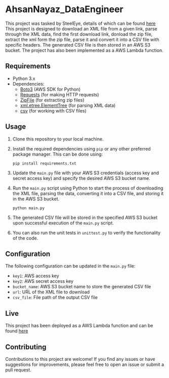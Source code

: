 # AhsanNayaz_DataEngineer

This project was tasked by SteelEye, details of which can be found [here](https://github.com/steeleye/recruitment-ext/wiki/Python-Engineer-Assessment) This project is designed to download an XML file from a given link, parse through the XML data, find the first download link, donload the zip file, extract the xml form the zip file, parse it and convert it into a CSV file with specific headers. The generated CSV file is then stored in an AWS S3 bucket. The project has also been implemented as a AWS Lambda function.

## Requirements

- Python 3.x
- Dependencies:
  - [Boto3](https://boto3.amazonaws.com/v1/documentation/api/latest/index.html) (AWS SDK for Python)
  - [Requests](https://docs.python-requests.org/en/latest/) (for making HTTP requests)
  - [ZipFile](https://docs.python.org/3/library/zipfile.html) (for extracting zip files)
  - [xml.etree.ElementTree](https://docs.python.org/3/library/xml.etree.elementtree.html) (for parsing XML data)
  - [csv](https://docs.python.org/3/library/csv.html) (for working with CSV files)

## Usage

1. Clone this repository to your local machine.
2. Install the required dependencies using `pip` or any other preferred package manager.
   This can be done using:

   ```
   pip install requirements.txt
   ```
3. Update the `main.py` file with your AWS S3 credentials (access key and secret access key) and specify the desired AWS S3 bucket name.
4. Run the `main.py` script using Python to start the process of downloading the XML file, parsing the data, converting it into a CSV file, and storing it in the AWS S3 bucket.

    ```
    python main.py
    ```
6. The generated CSV file will be stored in the specified AWS S3 bucket upon successful execution of the `main.py` script.
7. You can also run the unit tests in `unittest.py` to verify the functionality of the code.

## Configuration

The following configuration can be updated in the `main.py` file:

- `key1`: AWS access key
- `key2`: AWS secret access key
- `bucket_name`: AWS S3 bucket name to store the generated CSV file
- `url`: URL of the XML file to download
- `csv_file`: File path of the output CSV file

## Live

This project has been deployed as a AWS Lambda function and can be found [here](https://o5fcvq4skj5eprjmp3q4b3rznq0pljds.lambda-url.ap-southeast-1.on.aws/)

## Contributing

Contributions to this project are welcome! If you find any issues or have suggestions for improvements, please feel free to open an issue or submit a pull request.
